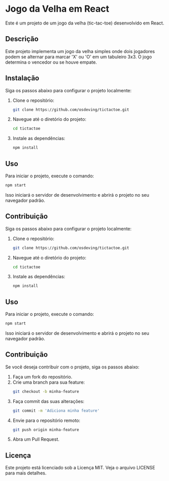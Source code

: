# Jogo da Velha em React

Este é um projeto de um jogo da velha (tic-tac-toe) desenvolvido em React.

## Descrição

Este projeto implementa um jogo da velha simples onde dois jogadores podem se alternar para marcar 'X' ou 'O' em um tabuleiro 3x3. O jogo determina o vencedor ou se houve empate.

## Instalação

Siga os passos abaixo para configurar o projeto localmente:

1. Clone o repositório:
    ```bash
    git clone https://github.com/osdeving/tictactoe.git
    ```
2. Navegue até o diretório do projeto:
    ```bash
    cd tictactoe
    ```
3. Instale as dependências:
    ```bash
    npm install
    ```
    

## Uso

Para iniciar o projeto, execute o comando:

```bash
npm start
```

Isso iniciará o servidor de desenvolvimento e abrirá o projeto no seu navegador padrão.

## Contribuição

Siga os passos abaixo para configurar o projeto localmente:

1. Clone o repositório:
    ```bash
    git clone https://github.com/osdeving/tictactoe.git
    ```
2. Navegue até o diretório do projeto:
    ```bash
    cd tictactoe
    ```
3. Instale as dependências:
    ```bash
    npm install
    ```

## Uso

Para iniciar o projeto, execute o comando:

```bash
npm start
```

Isso iniciará o servidor de desenvolvimento e abrirá o projeto no seu navegador padrão.

## Contribuição

Se você deseja contribuir com o projeto, siga os passos abaixo:

1. Faça um fork do repositório.
2. Crie uma branch para sua feature:
    ```bash
    git checkout -b minha-feature
    ```
3. Faça commit das suas alterações:
    ```bash
    git commit -m 'Adiciona minha feature'
    ```
4. Envie para o repositório remoto:
    ```bash
    git push origin minha-feature
    ```
5. Abra um Pull Request.

## Licença

Este projeto está licenciado sob a Licença MIT. Veja o arquivo LICENSE para mais detalhes.